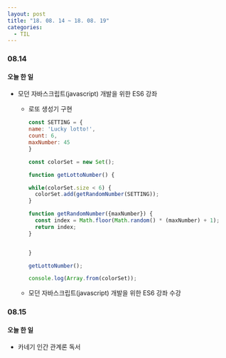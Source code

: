 ```yaml
---
layout: post
title: "18. 08. 14 ~ 18. 08. 19"
categories:
  - TIL
---
```


### 08.14
#### 오늘 한 일
- 모던 자바스크립트(javascript) 개발을 위한 ES6 강좌
    - 로또 생성기 구현
      ```javascript
      const SETTING = {
      name: 'Lucky lotto!',
      count: 6,
      maxNumber: 45
      }

      const colorSet = new Set();

      function getLottoNumber() {

      while(colorSet.size < 6) {
        colorSet.add(getRandomNumber(SETTING));
      }

      function getRandomNumber({maxNumber}) {
        const index = Math.floor(Math.random() * (maxNumber) + 1);
        return index;
      }


      }

      getLottoNumber();

      console.log(Array.from(colorSet));
      ```

  - 모던 자바스크립트(javascript) 개발을 위한 ES6 강좌 수강


### 08.15
#### 오늘 한 일
- 카네기 인간 관계론 독서
